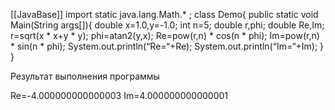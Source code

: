 [[JavaBase]]
import static java.lang.Math.* ;
class Demo{
	public static void Main(String args[]){
		double x=1.0,y=-1.0;
		int n=5;
		double r,phi;
		double Re,Im;
		r=sqrt(x * x+y * y);
		phi=atan2(y,x);
		Re=pow(r,n) * cos(n * phi);
		Im=pow(r,n) * sin(n * phi);
		System.out.println(“Re=“+Re);
		System.out.println(“Im=“+Im);
	}
}

Результат выполнения программы 

Re=-4.000000000000003
Im=4.000000000000001